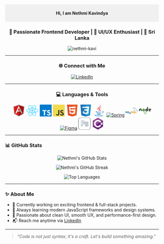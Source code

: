 <p align="center" style="background-color:#f0f0f0; padding: 20px;">
  <b>Hi, I am Nethmi Kavindya</b>
</p>
<h3 align="center">🚀 Passionate Frontend Developer | 🎨 UI/UX Enthusiast | 📍 Sri Lanka</h3>

<p align="center">
  <img src="https://komarev.com/ghpvc/?username=nethmi-kavi&label=Profile%20views&color=0e75b6&style=flat" alt="nethmi-kavi" />
</p>

---

<h3 align="center"> 🌐 Connect with Me</h3>
<p align="center">
  <a href="https://www.linkedin.com/in/nethmi-kavindya-6664a2335" target="_blank">
    <img align="center" src="https://cdn.jsdelivr.net/gh/devicons/devicon/icons/linkedin/linkedin-original.svg" alt="LinkedIn" height="30" width="30" />
  </a>
</p>

---

<h3 align="center">  💻 Languages & Tools</h3>
<p align="center">
  <a href="https://angular.io" target="_blank"><img src="https://raw.githubusercontent.com/devicons/devicon/master/icons/angularjs/angularjs-original.svg" alt="Angular" width="40" height="40"/></a>
  <a href="https://reactjs.org/" target="_blank"><img src="https://raw.githubusercontent.com/devicons/devicon/master/icons/react/react-original.svg" alt="React" width="40" height="40"/></a>
  <a href="https://www.typescriptlang.org/" target="_blank"><img src="https://raw.githubusercontent.com/devicons/devicon/master/icons/typescript/typescript-original.svg" alt="TypeScript" width="40" height="40"/></a>
  <a href="https://developer.mozilla.org/en-US/docs/Web/JavaScript" target="_blank"><img src="https://raw.githubusercontent.com/devicons/devicon/master/icons/javascript/javascript-original.svg" alt="JavaScript" width="40" height="40"/></a>
  <a href="https://www.w3.org/html/" target="_blank"><img src="https://raw.githubusercontent.com/devicons/devicon/master/icons/html5/html5-original.svg" alt="HTML5" width="40" height="40"/></a>
  <a href="https://www.w3schools.com/css/" target="_blank"><img src="https://raw.githubusercontent.com/devicons/devicon/master/icons/css3/css3-original.svg" alt="CSS3" width="40" height="40"/></a>
  <a href="https://www.java.com/" target="_blank"><img src="https://raw.githubusercontent.com/devicons/devicon/master/icons/java/java-original.svg" alt="Java" width="40" height="40"/></a>
  <a href="https://spring.io/" target="_blank"><img src="https://www.vectorlogo.zone/logos/springio/springio-icon.svg" alt="Spring" width="40" height="40"/></a>
  <a href="https://www.mysql.com/" target="_blank"><img src="https://raw.githubusercontent.com/devicons/devicon/master/icons/mysql/mysql-original-wordmark.svg" alt="MySQL" width="40" height="40"/></a>
  <a href="https://nodejs.org" target="_blank"><img src="https://raw.githubusercontent.com/devicons/devicon/master/icons/nodejs/nodejs-original-wordmark.svg" alt="Node.js" width="40" height="40"/></a>
  <a href="https://www.figma.com/" target="_blank"><img src="https://www.vectorlogo.zone/logos/figma/figma-icon.svg" alt="Figma" width="40" height="40"/></a>
  <a href="https://www.photoshop.com/en" target="_blank"><img src="https://raw.githubusercontent.com/devicons/devicon/master/icons/photoshop/photoshop-line.svg" alt="Photoshop" width="40" height="40"/></a>
  <a href="https://www.w3schools.com/cs/" target="_blank"><img src="https://raw.githubusercontent.com/devicons/devicon/master/icons/csharp/csharp-original.svg" alt="C#" width="40" height="40"/></a>
</p>

---

### 📊 GitHub Stats
<p align="center">
  <img src="https://github-readme-stats.vercel.app/api?username=nethmi-kavi&show_icons=true&theme=radical" alt="Nethmi's GitHub Stats" />
</p>

<p align="center">
  <img src="https://github-readme-streak-stats.herokuapp.com/?user=nethmi-kavi&theme=radical" alt="Nethmi's GitHub Streak" />
</p>

<p align="center">
  <img src="https://github-readme-stats.vercel.app/api/top-langs/?username=nethmi-kavi&layout=compact&theme=radical" alt="Top Languages" />
</p>

---

### ✨ About Me
- 🔭 Currently working on exciting frontend & full-stack projects.
- 🌱 Always learning modern JavaScript frameworks and design systems.
- 🎯 Passionate about clean UI, smooth UX, and performance-first design.
- 📬 Reach me anytime via [LinkedIn](https://www.linkedin.com/in/nethmi-kavindya-6664a2335)

---

> *“Code is not just syntax; it's a craft. Let's build something amazing.”* 
